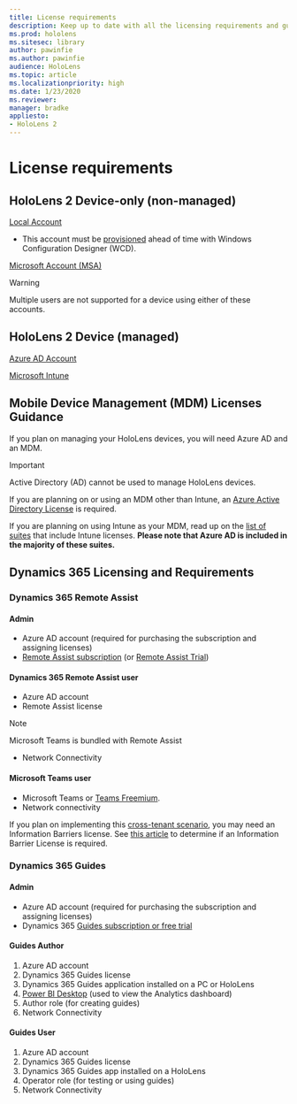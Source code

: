 ```yaml
---
title: License requirements
description: Keep up to date with all the licensing requirements and guidelines you need for mobile device management, HoloLens, and Remote Assist.
ms.prod: hololens
ms.sitesec: library
author: pawinfie
ms.author: pawinfie
audience: HoloLens
ms.topic: article
ms.localizationpriority: high
ms.date: 1/23/2020
ms.reviewer: 
manager: bradke
appliesto:
- HoloLens 2
---
```


# License requirements

## HoloLens 2 Device-only (non-managed)

[Local Account](https://docs.microsoft.com/windows/security/identity-protection/access-control/local-accounts)
- This account must be [provisioned](hololens-provisioning.md#provisioning-package-hololens-wizard) ahead of time with Windows Configuration Designer (WCD).

[Microsoft Account (MSA)](https://docs.microsoft.com/windows/security/identity-protection/access-control/microsoft-accounts)

> [!WARNING]
> Multiple users are not supported for a device using either of these accounts.


## HoloLens 2 Device (managed)

[Azure AD Account](https://docs.microsoft.com/azure/active-directory/)

[Microsoft Intune](https://docs.microsoft.com/mem/intune/fundamentals/what-is-intune)

## Mobile Device Management (MDM) Licenses Guidance

If you plan on managing your HoloLens devices, you will need Azure AD and an MDM. 
> [!IMPORTANT]
> Active Directory (AD) cannot be used to manage HoloLens devices.


If you are planning on or using an MDM other than Intune, an [Azure Active Directory License](https://docs.microsoft.com/en-us/azure/active-directory/fundamentals/active-directory-whatis#what-are-the-azure-ad-licenses) is required.

If you are planning on using Intune as your MDM, read up on the [list of suites](https://docs.microsoft.com/intune/fundamentals/licenses) that include Intune licenses. **Please note that Azure AD is included in the majority of these suites.**

## Dynamics 365 Licensing and Requirements

### Dynamics 365 Remote Assist 

#### Admin
- Azure AD account (required for purchasing the subscription and assigning licenses)
- [Remote Assist subscription](https://docs.microsoft.com/dynamics365/mixed-reality/remote-assist/buy-and-deploy-remote-assist) (or [Remote Assist Trial](https://docs.microsoft.com/dynamics365/mixed-reality/remote-assist/try-remote-assist))
    
#### Dynamics 365 Remote Assist user

- Azure AD account
- Remote Assist license 
> [!NOTE]
> Microsoft Teams is bundled with Remote Assist
- Network Connectivity

#### Microsoft Teams user

- Microsoft Teams or [Teams Freemium](https://products.office.com/microsoft-teams/free).
- Network connectivity

If you plan on implementing this [cross-tenant scenario](https://docs.microsoft.com/dynamics365/mixed-reality/remote-assist/cross-tenant-overview#scenario-2-leasing-services-to-other-tenants), you may need an Information Barriers license. See [this article](https://docs.microsoft.com/dynamics365/mixed-reality/remote-assist/cross-tenant-licensing-implementation#step-1-determine-if-information-barriers-are-necessary) to determine if an Information Barrier License is required.

### Dynamics 365 Guides 

#### Admin
- Azure AD account (required for purchasing the subscription and assigning licenses)
- Dynamics 365 [Guides subscription or free trial](https://docs.microsoft.com/dynamics365/mixed-reality/guides/setup-step-one)

#### Guides Author
1. Azure AD account
1. Dynamics 365 Guides license
1. Dynamics 365 Guides application installed on a PC or HoloLens
1. [Power BI Desktop](https://powerbi.microsoft.com/desktop/) (used to view the Analytics dashboard)
1. Author role (for creating guides)
1. Network Connectivity

#### Guides User

1. Azure AD account
1. Dynamics 365 Guides license
1. Dynamics 365 Guides app installed on a HoloLens
1. Operator role (for testing or using guides)
1. Network Connectivity

